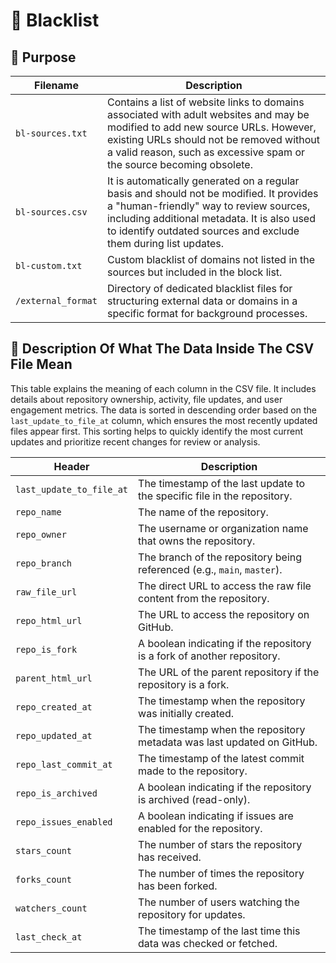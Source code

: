 # 🚫 Blacklist

## 🎯 Purpose

| **Filename** | **Description** |
|---|---|
| `bl-sources.txt` | Contains a list of website links to domains associated with adult websites and may be modified to add new source URLs. However, existing URLs should not be removed without a valid reason, such as excessive spam or the source becoming obsolete. |
| `bl-sources.csv` | It is automatically generated on a regular basis and should not be modified. It provides a "human-friendly" way to review sources, including additional metadata. It is also used to identify outdated sources and exclude them during list updates. |
| `bl-custom.txt` | Custom blacklist of domains not listed in the sources but included in the block list. |
| `/external_format` | Directory of dedicated blacklist files for structuring external data or domains in a specific format for background processes. |

## 📝 Description Of What The Data Inside The CSV File Mean

This table explains the meaning of each column in the CSV file. It includes details about repository ownership, activity, file updates, and user engagement metrics. The data is sorted in descending order based on the `last_update_to_file_at` column, which ensures the most recently updated files appear first. This sorting helps to quickly identify the most current updates and prioritize recent changes for review or analysis.

| **Header** | **Description** |
|------------|-----------------|
| `last_update_to_file_at` | The timestamp of the last update to the specific file in the repository. |
| `repo_name` | The name of the repository. |
| `repo_owner` | The username or organization name that owns the repository. |
| `repo_branch` | The branch of the repository being referenced (e.g., `main`, `master`). |
| `raw_file_url` | The direct URL to access the raw file content from the repository. |
| `repo_html_url` | The URL to access the repository on GitHub. |
| `repo_is_fork` | A boolean indicating if the repository is a fork of another repository. |
| `parent_html_url` | The URL of the parent repository if the repository is a fork. |
| `repo_created_at` | The timestamp when the repository was initially created. |
| `repo_updated_at` | The timestamp when the repository metadata was last updated on GitHub. |
| `repo_last_commit_at` | The timestamp of the latest commit made to the repository. |
| `repo_is_archived` | A boolean indicating if the repository is archived (read-only). |
| `repo_issues_enabled` | A boolean indicating if issues are enabled for the repository. |
| `stars_count` | The number of stars the repository has received. |
| `forks_count` | The number of times the repository has been forked. |
| `watchers_count` | The number of users watching the repository for updates. |
| `last_check_at` | The timestamp of the last time this data was checked or fetched. |
